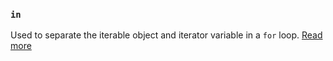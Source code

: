 ### `in`

Used to separate the iterable object and iterator variable in a `for` loop. [Read more](static_docs/descriptions/in.md)
